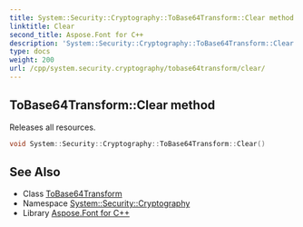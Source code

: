 ```yaml
---
title: System::Security::Cryptography::ToBase64Transform::Clear method
linktitle: Clear
second_title: Aspose.Font for C++
description: 'System::Security::Cryptography::ToBase64Transform::Clear method. Releases all resources in C++.'
type: docs
weight: 200
url: /cpp/system.security.cryptography/tobase64transform/clear/
---
```

## ToBase64Transform::Clear method


Releases all resources.

```cpp
void System::Security::Cryptography::ToBase64Transform::Clear()
```

## See Also

* Class [ToBase64Transform](../)
* Namespace [System::Security::Cryptography](../../)
* Library [Aspose.Font for C++](../../../)
